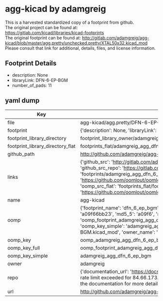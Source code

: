 # agg-kicad by adamgreig  
This is a harvested standardized copy of a footprint from github.  
The original project can be found at:  
https://gitlab.com/kicad/libraries/kicad-footprints  
The original footprint can be found at:
http://gitlab.com/adamgreig/agg-kicad/blob/master/agg.pretty/unchecked.pretty/XTAL50x32.kicad_mod
Please consult that link for additional, details, files, and license information.  
## Footprint Details
* description: None  
* libraryLink: DFN-6-EP-BGM  
* number_of_pads: 11  
## yaml dump  
| Key | Value |  
| --- | --- |  
| file | agg-kicad/agg.pretty/DFN-6-EP-BGM.kicad_mod |  
| footprint | {'description': None, 'libraryLink': 'DFN-6-EP-BGM', 'number_of_pads': 11} |  
| footprint_library_directory | footprint_library_owner/adamgreig_agg-kicad |  
| footprint_library_directory_flat | footprints_flat/adamgreig_agg_dfn_6_ep_bgm/working |  
| github_path | http://github.com/adamgreig/agg-kicad/blob/master/agg.pretty/DFN-6-EP-BGM.kicad_mod |  
| links | {'github_src': 'http://gitlab.com/adamgreig/agg-kicad/blob/master/agg.pretty/unchecked.pretty/XTAL50x32.kicad_mod', 'github_src_repo': 'https://gitlab.com/kicad/libraries/kicad-footprints', 'oomp_bot': 'footprints/adamgreig_agg_dfn_6_ep_bgm/working', 'oomp_bot_github': 'https://github.com/oomlout/oomlout_oomp_footprint_bot/tree/main/footprints/adamgreig_agg_dfn_6_ep_bgm/working', 'oomp_src_flat': 'footprints_flat/footprints_flat/adamgreig_agg_dfn_6_ep_bgm/working', 'oomp_src_flat_github': 'https://github.com/oomlout/oomlout_oomp_footprint_src/tree/main/footprints_flat/adamgreig_agg_dfn_6_ep_bgm/working'} |  
| name | agg-kicad |  
| oomp | {'footprint_name': 'dfn_6_ep_bgm', 'library_name': 'agg', 'md5': 'a09f66bb233798cbd0f18e30e848664d', 'md5_10': 'a09f66bb23', 'md5_5': 'a09f6', 'md5_6': 'a09f66', 'oomp_key': 'oomp_adamgreig_agg_dfn_6_ep_bgm', 'oomp_key_extra': 'oomp_footprint_adamgreig_agg_dfn_6_ep_bgm', 'oomp_key_full': 'oomp_footprint_adamgreig_agg_dfn_6_ep_bgm_a09f66', 'oomp_key_simple': 'adamgreig_agg_dfn_6_ep_bgm', 'original_filename': 'agg-kicad/agg.pretty/DFN-6-EP-BGM.kicad_mod', 'owner_name': 'adamgreig'} |  
| oomp_key | oomp_adamgreig_agg_dfn_6_ep_bgm |  
| oomp_key_full | oomp_footprint_adamgreig_agg_dfn_6_ep_bgm |  
| oomp_key_simple | adamgreig_agg_dfn_6_ep_bgm |  
| owner | adamgreig |  
| repo | {'documentation_url': 'https://docs.github.com/rest/overview/resources-in-the-rest-api#rate-limiting', 'message': "API rate limit exceeded for 84.66.173.59. (But here's the good news: Authenticated requests get a higher rate limit. Check out the documentation for more details.)"} |  
| url | http://github.com/adamgreig/agg-kicad |  

